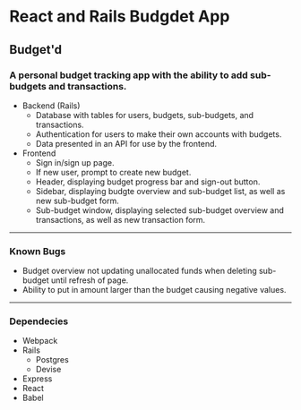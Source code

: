 # React and Rails Budgdet App
## Budget'd
### A personal budget tracking app with the ability to add sub-budgets and transactions.
  - Backend (Rails)
    * Database with tables for users, budgets, sub-budgets, and transactions.
    * Authentication for users to make their own accounts with budgets.
    * Data presented in an API for use by the frontend.
  - Frontend
    * Sign in/sign up page.
    * If new user, prompt to create new budget.
    * Header, displaying budget progress bar and sign-out button.
    * Sidebar, displaying budgte overview and sub-budget list, as well as new sub-budget form.
    * Sub-budget window, displaying selected sub-budget overview and transactions, as well as new transaction form.

---

### Known Bugs
  - Budget overview not updating unallocated funds when deleting sub-budget until refresh of page.
  - Ability to put in amount larger than the budget causing negative values.
  
--- 

### Dependecies
  - Webpack
  - Rails
    * Postgres
    * Devise
  - Express
  - React
  - Babel
